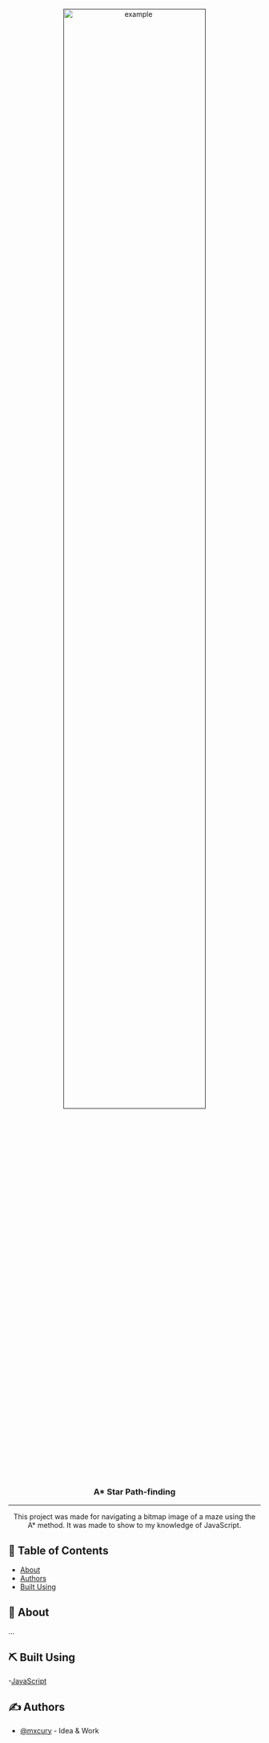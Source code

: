 <p align="center">
  <a href="" rel="noopener">
 <img height=75% width=75% src="https://media.geeksforgeeks.org/wp-content/uploads/a_-search-algorithm-1.png" alt="example"></a>
</p>

<h3 align="center">A* Star Path-finding</h3>

---

<p align="center">This project was made for navigating a bitmap image of a maze using the A* method. It was made to show to my knowledge of JavaScript. 
    <br> 
</p>

## 📝 Table of Contents

- [About](#about)
- [Authors](#authors)
- [Built Using](#️built_using)

## 🧐 About <a name = "about"></a>

...

## ⛏️ Built Using <a name = "built_using"></a>

-[JavaScript](https://javascript.com)

## ✍️ Authors <a name = "authors"></a>

- [@mxcury](https://github.com/mxcury) - Idea & Work
